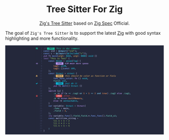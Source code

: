 <div align="center">
  <h1>Tree Sitter For Zig</h1>
</div>

<div align="center">
  <p>
    <a href="https://github.com/maxxnino/tree-sitter-zig">Zig's Tree Sitter</a>
    based on
    <a href="https://github.com/neovim/neovim/">Zig Spec</a> Official.
  </p>
</div>

The goal of `Zig's Tree Sitter` is to support the latest [Zig](https://ziglang.org/) with good syntax highlighting and more functionality.


![Demo](assets/demo.png)
